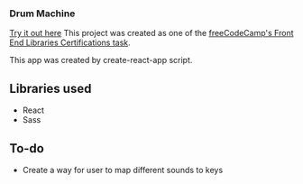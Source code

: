 ### Drum Machine

[Try it out here](https://linardsblk.github.io/drum-machine/)
This project was created as one of the [freeCodeCamp's Front End Libraries Certifications task](https://www.freecodecamp.org/learn/front-end-libraries/front-end-libraries-projects/build-a-drum-machine).

This app was created by create-react-app script.

## Libraries used
* React
* Sass

## To-do
* Create a way for user to map different sounds to keys

